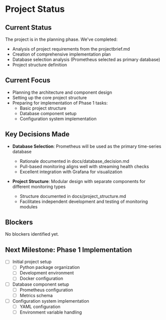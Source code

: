 # Project Status

## Current Status

The project is in the planning phase. We've completed:
- Analysis of project requirements from the projectbrief.md
- Creation of comprehensive implementation plan
- Database selection analysis (Prometheus selected as primary database)
- Project structure definition

## Current Focus

- Planning the architecture and component design
- Setting up the core project structure
- Preparing for implementation of Phase 1 tasks:
  - Basic project structure
  - Database component setup
  - Configuration system implementation

## Key Decisions Made

- **Database Selection**: Prometheus will be used as the primary time-series database
  - Rationale documented in docs/database_decision.md
  - Pull-based monitoring aligns well with streaming health checks
  - Excellent integration with Grafana for visualization

- **Project Structure**: Modular design with separate components for different monitoring types
  - Structure documented in docs/project_structure.md
  - Facilitates independent development and testing of monitoring modules

## Blockers

No blockers identified yet.

## Next Milestone: Phase 1 Implementation

- [ ] Initial project setup
  - [ ] Python package organization
  - [ ] Development environment
  - [ ] Docker configuration

- [ ] Database component setup
  - [ ] Prometheus configuration
  - [ ] Metrics schema

- [ ] Configuration system implementation
  - [ ] YAML configuration
  - [ ] Environment variable handling 
